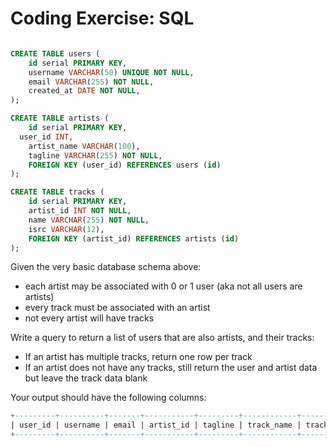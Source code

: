 # Coding Exercise: SQL


```sql

CREATE TABLE users (
	id serial PRIMARY KEY,
	username VARCHAR(50) UNIQUE NOT NULL,
	email VARCHAR(255) NOT NULL,
	created_at DATE NOT NULL,
);

CREATE TABLE artists (
	id serial PRIMARY KEY,
  user_id INT,
	artist_name VARCHAR(100),
	tagline VARCHAR(255) NOT NULL,
	FOREIGN KEY (user_id) REFERENCES users (id)
);

CREATE TABLE tracks (
	id serial PRIMARY KEY,
	artist_id INT NOT NULL,
	name VARCHAR(255) NOT NULL,
	isrc VARCHAR(12),
	FOREIGN KEY (artist_id) REFERENCES artists (id)
);
```

Given the very basic database schema above:

- each artist may be associated with 0 or 1 user (aka not all users are artists)
- every track must be associated with an artist
- not every artist will have tracks

Write a query to return a list of users that are also artists, and their tracks:

- If an artist has multiple tracks, return one row per track
- If an artist does not have any tracks, still return the user and artist data but leave the track data blank


Your output should have the following columns:
```sql
+---------+----------+-------+-----------+---------+------------+------------+
| user_id | username | email | artist_id | tagline | track_name | track_isrc |
+---------+----------+-------+-----------+---------+------------+------------+
```